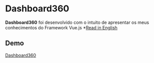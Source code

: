 # Dashboard360

**Dashboard360** foi desenvolvido com o intuito de apresentar os meus conhecimentos do Framework Vue.js *[Read in English](README.md)

## Demo
[Dashboard360](http://dashboard360.000webhostapp.com/)